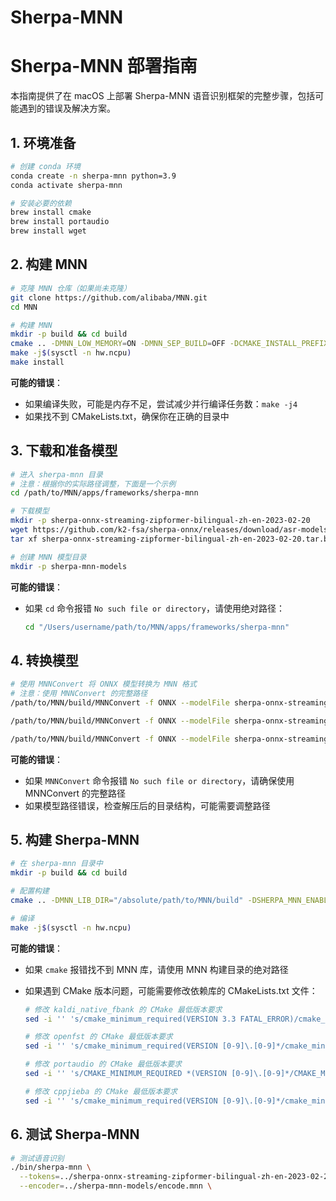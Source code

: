 # Sherpa-MNN

# Sherpa-MNN 部署指南

本指南提供了在 macOS 上部署 Sherpa-MNN 语音识别框架的完整步骤，包括可能遇到的错误及解决方案。

## 1. 环境准备

```bash
# 创建 conda 环境
conda create -n sherpa-mnn python=3.9
conda activate sherpa-mnn

# 安装必要的依赖
brew install cmake
brew install portaudio
brew install wget

```

## 2. 构建 MNN

```bash
# 克隆 MNN 仓库（如果尚未克隆）
git clone https://github.com/alibaba/MNN.git
cd MNN

# 构建 MNN
mkdir -p build && cd build
cmake .. -DMNN_LOW_MEMORY=ON -DMNN_SEP_BUILD=OFF -DCMAKE_INSTALL_PREFIX=. -DMNN_BUILD_CONVERTER=ON
make -j$(sysctl -n hw.ncpu)
make install

```

**可能的错误**：

- 如果编译失败，可能是内存不足，尝试减少并行编译任务数：`make -j4`
- 如果找不到 CMakeLists.txt，确保你在正确的目录中

## 3. 下载和准备模型

```bash
# 进入 sherpa-mnn 目录
# 注意：根据你的实际路径调整，下面是一个示例
cd /path/to/MNN/apps/frameworks/sherpa-mnn

# 下载模型
mkdir -p sherpa-onnx-streaming-zipformer-bilingual-zh-en-2023-02-20
wget https://github.com/k2-fsa/sherpa-onnx/releases/download/asr-models/sherpa-onnx-streaming-zipformer-bilingual-zh-en-2023-02-20.tar.bz2 -O sherpa-onnx-streaming-zipformer-bilingual-zh-en-2023-02-20.tar.bz2
tar xf sherpa-onnx-streaming-zipformer-bilingual-zh-en-2023-02-20.tar.bz2 -C sherpa-onnx-streaming-zipformer-bilingual-zh-en-2023-02-20

# 创建 MNN 模型目录
mkdir -p sherpa-mnn-models

```

**可能的错误**：

- 如果 `cd` 命令报错 `No such file or directory`，请使用绝对路径：
    
    ```bash
    cd "/Users/username/path/to/MNN/apps/frameworks/sherpa-mnn"
    
    ```
    

## 4. 转换模型

```bash
# 使用 MNNConvert 将 ONNX 模型转换为 MNN 格式
# 注意：使用 MNNConvert 的完整路径
/path/to/MNN/build/MNNConvert -f ONNX --modelFile sherpa-onnx-streaming-zipformer-bilingual-zh-en-2023-02-20/sherpa-onnx-streaming-zipformer-bilingual-zh-en-2023-02-20/encoder-epoch-99-avg-1.onnx --MNNModel sherpa-mnn-models/encode.mnn --weightQuantBits=8 --weightQuantBlock=64

/path/to/MNN/build/MNNConvert -f ONNX --modelFile sherpa-onnx-streaming-zipformer-bilingual-zh-en-2023-02-20/sherpa-onnx-streaming-zipformer-bilingual-zh-en-2023-02-20/decoder-epoch-99-avg-1.onnx --MNNModel sherpa-mnn-models/decode.mnn --weightQuantBits=8 --weightQuantBlock=64

/path/to/MNN/build/MNNConvert -f ONNX --modelFile sherpa-onnx-streaming-zipformer-bilingual-zh-en-2023-02-20/sherpa-onnx-streaming-zipformer-bilingual-zh-en-2023-02-20/joiner-epoch-99-avg-1.onnx --MNNModel sherpa-mnn-models/joiner.mnn --weightQuantBits=8 --weightQuantBlock=64

```

**可能的错误**：

- 如果 `MNNConvert` 命令报错 `No such file or directory`，请确保使用 MNNConvert 的完整路径
- 如果模型路径错误，检查解压后的目录结构，可能需要调整路径

## 5. 构建 Sherpa-MNN

```bash
# 在 sherpa-mnn 目录中
mkdir -p build && cd build

# 配置构建
cmake .. -DMNN_LIB_DIR="/absolute/path/to/MNN/build" -DSHERPA_MNN_ENABLE_TTS=ON -DSHERPA_MNN_ENABLE_SPEAKER_DIARIZATION=ON -DSHERPA_MNN_ENABLE_PORTAUDIO=ON -DSHERPA_MNN_ENABLE_WEBSOCKET=ON -DSHERPA_MNN_ENABLE_C_API=ON -DSHERPA_MNN_BUILD_C_API_EXAMPLES=ON

# 编译
make -j$(sysctl -n hw.ncpu)

```

**可能的错误**：

- 如果 `cmake` 报错找不到 MNN 库，请使用 MNN 构建目录的绝对路径
- 如果遇到 CMake 版本问题，可能需要修改依赖库的 CMakeLists.txt 文件：
    
    ```bash
    # 修改 kaldi_native_fbank 的 CMake 最低版本要求
    sed -i '' 's/cmake_minimum_required(VERSION 3.3 FATAL_ERROR)/cmake_minimum_required(VERSION 3.5 FATAL_ERROR)/' "/path/to/kaldi_native_fbank-src/CMakeLists.txt"
    
    # 修改 openfst 的 CMake 最低版本要求
    sed -i '' 's/cmake_minimum_required(VERSION [0-9]\.[0-9]*/cmake_minimum_required(VERSION 3.5/' "/path/to/openfst-src/CMakeLists.txt"
    
    # 修改 portaudio 的 CMake 最低版本要求
    sed -i '' 's/CMAKE_MINIMUM_REQUIRED *(VERSION [0-9]\.[0-9]*/CMAKE_MINIMUM_REQUIRED(VERSION 3.5/' "/path/to/portaudio-src/CMakeLists.txt"
    
    # 修改 cppjieba 的 CMake 最低版本要求
    sed -i '' 's/cmake_minimum_required(VERSION [0-9]\.[0-9]*/cmake_minimum_required(VERSION 3.5/' "/path/to/cppjieba-src/CMakeLists.txt"
    
    ```
    

## 6. 测试 Sherpa-MNN

```bash
# 测试语音识别
./bin/sherpa-mnn \
  --tokens=../sherpa-onnx-streaming-zipformer-bilingual-zh-en-2023-02-20/sherpa-onnx-streaming-zipformer-bilingual-zh-en-2023-02-20/tokens.txt \
  --encoder=../sherpa-mnn-models/encode.mnn \

```